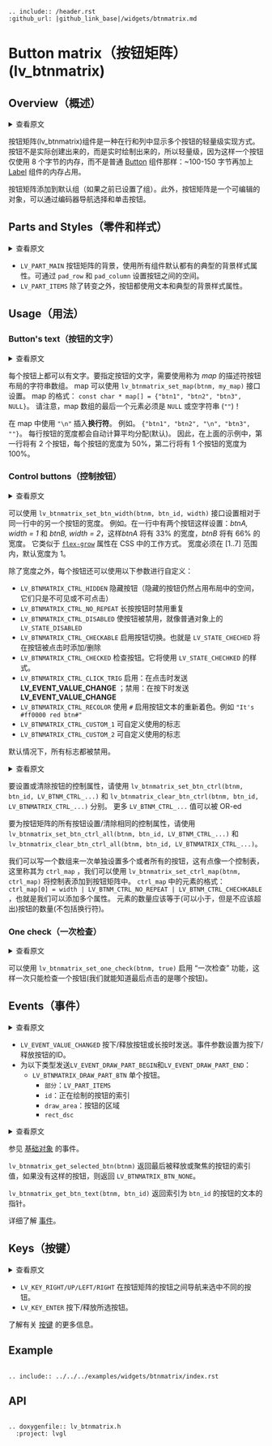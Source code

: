```eval_rst
.. include:: /header.rst 
:github_url: |github_link_base|/widgets/btnmatrix.md
```
# Button matrix（按钮矩阵） (lv_btnmatrix)

## Overview（概述）

<details>
<summary>查看原文</summary>
<p>

The Button Matrix object is a lightweight way to display multiple buttons in rows and columns. Lightweight because the buttons are not actually created but just virtually drawn on the fly. This way, one button use only eight extra bytes of memory instead of the ~100-150 bytes a normal [Button](/widgets/core/btn) object plus the 100 or so bytes for the the [Label](/widgets/core/label) object.

The Button matrix is added to the default group (if one is set). Besides the Button matrix is an editable object to allow selecting and clicking the buttons with encoder navigation too.

</p>
</details>

按钮矩阵(lv_btnmatrix)组件是一种在行和列中显示多个按钮的轻量级实现方式。按钮不是实际创建出来的，而是实时绘制出来的，所以轻量级，因为这样一个按钮仅使用 8 个字节的内存，而不是普通 [Button](/widgets/core/btn) 组件那样：~100-150 字节再加上 [Label](/widgets/core/label) 组件的内存占用。

按钮矩阵添加到默认组（如果之前已设置了组）。此外，按钮矩阵是一个可编辑的对象，可以通过编码器导航选择和单击按钮。

## Parts and Styles（零件和样式）

<details>
<summary>查看原文</summary>
<p>

- `LV_PART_MAIN` The background of the button matrix, uses the typical background style properties. `pad_row` and `pad_column` sets the space between the buttons.
- `LV_PART_ITEMS` The buttons all use the text and typical background style properties except translations and transformations. 

</p>
</details>

- `LV_PART_MAIN` 按钮矩阵的背景，使用所有组件默认都有的典型的背景样式属性。可通过 `pad_row` 和 `pad_column` 设置按钮之间的空间。
- `LV_PART_ITEMS` 除了转变之外，按钮都使用文本和典型的背景样式属性。

## Usage（用法）

### Button's text（按钮的文字）

<details>
<summary>查看原文</summary>
<p>

There is a text on each button. To specify them a descriptor string array, called *map*, needs to be used.
The map can be set with `lv_btnmatrix_set_map(btnm, my_map)`.
The declaration of a map should look like `const char * map[] = {"btn1", "btn2", "btn3", NULL}`.
Note that the last element has to be either `NULL` or an empty string (`""`)!

Use `"\n"` in the map to insert a **line break**. E.g. `{"btn1", "btn2", "\n", "btn3", ""}`. Each line's buttons have their width calculated automatically.
So in the example the first row will have 2 buttons each with 50% width and a second row with 1 button having 100% width.

</p>
</details>

每个按钮上都可以有文字。要指定按钮的文字，需要使用称为 *map* 的描述符按钮布局的字符串数组。
map 可以使用 `lv_btnmatrix_set_map(btnm, my_map)` 接口设置。
map 的格式： `const char * map[] = {"btn1", "btn2", "btn3", NULL}`。
请注意，map 数组的最后一个元素必须是 `NULL` 或空字符串 (`""`)！

在 map 中使用 `"\n"` 插入**换行符**。 例如。 `{"btn1", "btn2", "\n", "btn3", ""}`。 每行按钮的宽度都会自动计算平均分配(默认)。
因此，在上面的示例中，第一行将有 2 个按钮，每个按钮的宽度为 50%，第二行将有 1 个按钮的宽度为 100%。

### Control buttons（控制按钮）

<details>
<summary>查看原文</summary>
<p>

The buttons' width can be set relative to the other button in the same row with `lv_btnmatrix_set_btn_width(btnm, btn_id, width)`
E.g. in a line with two buttons: *btnA, width = 1* and *btnB, width = 2*, *btnA* will have 33 % width and *btnB* will have 66 % width. 
It's similar to how the [`flex-grow`](https://developer.mozilla.org/en-US/docs/Web/CSS/flex-grow) property works in CSS.
The width must be in the \[1..7\] range and the default width is 1.

In addition to the width, each button can be customized with the following parameters:
- `LV_BTNMATRIX_CTRL_HIDDEN` Makes a button hidden (hidden buttons still take up space in the layout, they are just not visible or clickable)
- `LV_BTNMATRIX_CTRL_NO_REPEAT` Disable repeating when the button is long pressed
- `LV_BTNMATRIX_CTRL_DISABLED` Makes a button disabled Like `LV_STATE_DISABLED` on normal objects
- `LV_BTNMATRIX_CTRL_CHECKABLE` Enable toggling of a button. I.e. `LV_STATE_CHECHED` will be added/removed as the button is clicked
- `LV_BTNMATRIX_CTRL_CHECKED` MAke the button checked. It will use the `LV_STATE_CHECHKED` styles.
- `LV_BTNMATRIX_CTRL_CLICK_TRIG` Enabled: send LV_EVENT_VALUE_CHANGE on CLICK, Disabled: send LV_EVENT_VALUE_CHANGE on PRESS*/
- `LV_BTNMATRIX_CTRL_RECOLOR` Enable recoloring of button texts with `#`. E.g. `"It's #ff0000 red#"`
- `LV_BTNMATRIX_CTRL_CUSTOM_1` Custom free to use flag
- `LV_BTNMATRIX_CTRL_CUSTOM_2` Custom free to use flag

By default all flags are disabled.

</p>
</details>

可以使用 `lv_btnmatrix_set_btn_width(btnm, btn_id, width)` 接口设置相对于同一行中的另一个按钮的宽度。
例如。在一行中有两个按钮这样设置：*btnA, width = 1* 和 *btnB, width = 2*，这样*btnA* 将有 33% 的宽度，*btnB* 将有 66% 的宽度。
它类似于 [`flex-grow`](https://developer.mozilla.org/en-US/docs/Web/CSS/flex-grow) 属性在 CSS 中的工作方式。
宽度必须在 \[1..7\] 范围内，默认宽度为 1。

除了宽度之外，每个按钮还可以使用以下参数进行自定义：
- `LV_BTNMATRIX_CTRL_HIDDEN` 隐藏按钮（隐藏的按钮仍然占用布局中的空间，它们只是不可见或不可点击）
- `LV_BTNMATRIX_CTRL_NO_REPEAT` 长按按钮时禁用重复
- `LV_BTNMATRIX_CTRL_DISABLED` 使按钮被禁用，就像普通对象上的 `LV_STATE_DISABLED`
- `LV_BTNMATRIX_CTRL_CHECKABLE` 启用按钮切换。也就是 `LV_STATE_CHECHED` 将在按钮被点击时添加/删除
- `LV_BTNMATRIX_CTRL_CHECKED` 检查按钮。它将使用 `LV_STATE_CHECHKED` 的样式。
- `LV_BTNMATRIX_CTRL_CLICK_TRIG` 启用：在点击时发送 **LV_EVENT_VALUE_CHANGE** ；禁用：在按下时发送 **LV_EVENT_VALUE_CHANGE**
- `LV_BTNMATRIX_CTRL_RECOLOR` 使用 `#` 启用按钮文本的重新着色。例如 `"It's #ff0000 red btn#"`
- `LV_BTNMATRIX_CTRL_CUSTOM_1` 可自定义使用的标志
- `LV_BTNMATRIX_CTRL_CUSTOM_2` 可自定义使用的标志

默认情况下，所有标志都被禁用。


<details>
<summary>查看原文</summary>
<p>

To set or clear a button's control attribute, use `lv_btnmatrix_set_btn_ctrl(btnm, btn_id, LV_BTNM_CTRL_...)` and 
`lv_btnmatrix_clear_btn_ctrl(btnm, btn_id, LV_BTNMATRIX_CTRL_...)` respectively. More `LV_BTNM_CTRL_...` values can be OR-ed

To set/clear the same control attribute for all buttons of a button matrix, use `lv_btnmatrix_set_btn_ctrl_all(btnm, btn_id, LV_BTNM_CTRL_...)` and 
`lv_btnmatrix_clear_btn_ctrl_all(btnm, btn_id, LV_BTNMATRIX_CTRL_...)`.

The set a control map for a button matrix (similarly to the map for the text), use `lv_btnmatrix_set_ctrl_map(btnm, ctrl_map)`.
An element of `ctrl_map` should look like `ctrl_map[0] = width | LV_BTNM_CTRL_NO_REPEAT |  LV_BTNM_CTRL_CHECHKABLE`. 
The number of elements should be equal to the number of buttons (excluding newlines characters).

</p>
</details>

要设置或清除按钮的控制属性，请使用 `lv_btnmatrix_set_btn_ctrl(btnm, btn_id, LV_BTNM_CTRL_...)` 和
`lv_btnmatrix_clear_btn_ctrl(btnm, btn_id, LV_BTNMATRIX_CTRL_...)` 分别。 更多 `LV_BTNM_CTRL_...` 值可以被 OR-ed

要为按钮矩阵的所有按钮设置/清除相同的控制属性，请使用 `lv_btnmatrix_set_btn_ctrl_all(btnm, btn_id, LV_BTNM_CTRL_...)` 和
`lv_btnmatrix_clear_btn_ctrl_all(btnm, btn_id, LV_BTNMATRIX_CTRL_...)`。

我们可以写一个数组来一次单独设置多个或者所有的按钮，这有点像一个控制表，这里称其为 `ctrl_map` ，我们可以使用 `lv_btnmatrix_set_ctrl_map(btnm, ctrl_map)` 将控制表添加到按钮矩阵中。
`ctrl_map` 中的元素的格式：`ctrl_map[0] = width | LV_BTNM_CTRL_NO_REPEAT | LV_BTNM_CTRL_CHECHKABLE` ，也就是我们可以添加多个属性。
元素的数量应该等于(可以小于，但是不应该超出)按钮的数量(不包括换行符)。

### One check（一次检查）

<details>
<summary>查看原文</summary>
<p>

The "One check" feature can be enabled with `lv_btnmatrix_set_one_check(btnm, true)` to allow only one button to be checked at a time.

</p>
</details>

可以使用 `lv_btnmatrix_set_one_check(btnm, true)` 启用 “一次检查” 功能，这样一次只能检查一个按钮(我们就能知道最后点击的是哪个按钮)。

## Events（事件）

<details>
<summary>查看原文</summary>
<p>

- `LV_EVENT_VALUE_CHANGED` Sent when a button is pressed/released or repeated after long press. The event parameter is set to the ID of the pressed/released button.
- `LV_EVENT_DRAW_PART_BEGIN` and `LV_EVENT_DRAW_PART_END` are sent for the following types:
    - `LV_BTNMATRIX_DRAW_PART_BTN` The individual buttons.
        - `part`: `LV_PART_ITEMS`
        - `id`:index of the button being drawn 
        - `draw_area`: the area of teh button
        - `rect_dsc`

</p>
</details>

- `LV_EVENT_VALUE_CHANGED` 按下/释放按钮或长按时发送。事件参数设置为按下/释放按钮的ID。
- 为以下类型发送`LV_EVENT_DRAW_PART_BEGIN`和`LV_EVENT_DRAW_PART_END`：
     - `LV_BTNMATRIX_DRAW_PART_BTN` 单个按钮。
         - `部分`：`LV_PART_ITEMS`
         - `id`：正在绘制的按钮的索引
         - `draw_area`：按钮的区域
         - `rect_dsc`

<details>
<summary>查看原文</summary>
<p>

See the events of the [Base object](/widgets/obj) too.


`lv_btnmatrix_get_selected_btn(btnm)` returns the index of the most recently released or focused button or `LV_BTNMATRIX_BTN_NONE` if no such button.

`lv_btnmatrix_get_btn_text(btnm, btn_id)` returns a pointer to the text of `btn_id`th button.

Learn more about [Events](/overview/event).

</p>
</details>

参见 [基础对象](/widgets/obj) 的事件。


`lv_btnmatrix_get_selected_btn(btnm)` 返回最后被释放或聚焦的按钮的索引值，如果没有这样的按钮，则返回 `LV_BTNMATRIX_BTN_NONE`。

`lv_btnmatrix_get_btn_text(btnm, btn_id)` 返回索引为 `btn_id` 的按钮的文本的指针。

详细了解 [事件](/overview/event)。

## Keys（按键）

<details>
<summary>查看原文</summary>
<p>

- `LV_KEY_RIGHT/UP/LEFT/RIGHT` To navigate among the buttons to select one
- `LV_KEY_ENTER` To press/release the selected button

Learn more about [Keys](/overview/indev).

</p>
</details>

- `LV_KEY_RIGHT/UP/LEFT/RIGHT` 在按钮矩阵的按钮之间导航来选中不同的按钮。
- `LV_KEY_ENTER` 按下/释放所选按钮。

了解有关 [按键](/overview/indev) 的更多信息。

## Example

```eval_rst

.. include:: ../../../examples/widgets/btnmatrix/index.rst

```

## API

```eval_rst

.. doxygenfile:: lv_btnmatrix.h
  :project: lvgl

```
